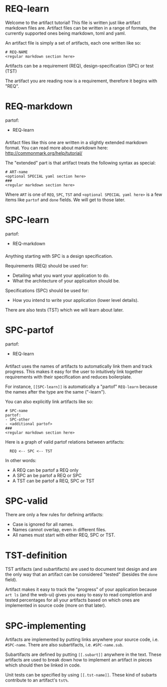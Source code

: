 # REQ-learn
Welcome to the artifact tutorial! This file is written just like artifact
markdown files are. Artifact files can be written in a range of formats, the
currently supported ones being markdown, toml and yaml.

An artifact file is simply a set of artifacts, each one written like so:
```
# REQ-NAME
<regular markdown section here>
```

Artifacts can be a requirement (REQ), design-specification (SPC)
or test (TST)

The artifact you are reading now is a requirement, therefore it begins with
"REQ".


# REQ-markdown
partof:
- REQ-learn
###

Artifact files like this one are written in a slightly extended markdown
format. You can read more about markdown here:
http://commonmark.org/help/tutorial/

The "extended" part is that artifact treats the following syntax as special:
```
# ART-name
<optional SPECIAL yaml section here>
###
<regular markdown section here>
```

Where `ART` is one of `REQ`, `SPC`, `TST` and `<optional SPECIAL yaml here>` is
a few items like `partof` and `done` fields. We will get to those later.


# SPC-learn
partof:
- REQ-markdown
###

Anything starting with SPC is a design specification.

Requirements (REQ) should be used for:
- Detailing what you want your application to do.
- What the architecture of your applicaiton should be.

Specifications (SPC) should be used for:
- How you intend to write your application (lower level details).

There are also tests (TST) which we will learn about later.


# SPC-partof
partof:
- REQ-learn
###

Artifact uses the names of artifacts to automatically link them and track
progress. This makes it easy for the user to intuitively link together
requirements with their specification and reduces boilerplate.

For instance, `[[SPC-learn]]` is automatically a "partof" `REQ-learn` because
the names after the type are the same ("-learn").

You can also explicitly link artifacts like so:
```
# SPC-name
partof:
- SPC-other
- <additional partof>
###
<regular markdown section here>
```

Here is a graph of valid partof relations between artifacts:
```
  REQ <-- SPC <-- TST
```

In other words:
- A REQ can be partof a REQ only
- A SPC an be partof a REQ or SPC
- A TST can be partof a REQ, SPC or TST

# SPC-valid

There are only a few rules for defining artifacts:
 - Case is ignored for all names.
 - Names cannot overlap, even in different files.
 - All names must start with either REQ, SPC or TST.


# TST-definition
TST artifacts (and subartifacts) are used to document test design and are the
only way that an artifact can be considered "tested" (besides the `done`
field).

Artifact makes it easy to track the "progress" of your application because `art
ls` (and the web-ui) gives you easy to easy to read completion and tested
percentages for all your artifacts based on which ones are implemented in
source code (more on that later).


# SPC-implementing
Artifacts are implemented by putting links anywhere your source code, i.e.
`#SPC-name`. There are also subartifacts, i.e. `#SPC-name.sub`.

Subartifacts are defined by putting `[[.subart]]` anywhere in the text. These
artifacts are used to break down how to implement an artifact in pieces which
should then be linked in code.

Unit tests can be specified by using `[[.tst-name]]`. These kind of subarts
contribute to an artifact's `tst%`.

